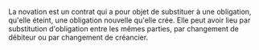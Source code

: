 La novation est un contrat qui a pour objet de substituer à une obligation, qu'elle éteint, une obligation nouvelle qu'elle crée.  Elle peut avoir lieu par substitution d'obligation entre les mêmes parties, par changement de débiteur ou par changement de créancier. 

